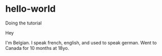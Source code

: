 # hello-world
Doing the tutorial

Hey

I'm Belgian. I speak french, english, and used to speak german.
Went to Canada for 10 months at 18yo.
